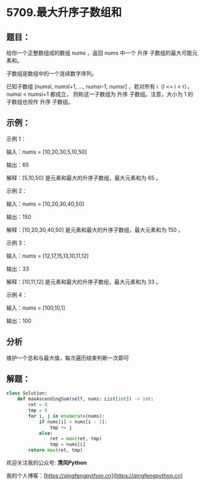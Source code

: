 # 5709.最大升序子数组和

## 题目：


给你一个正整数组成的数组 nums ，返回 nums 中一个 升序 子数组的最大可能元素和。

子数组是数组中的一个连续数字序列。

已知子数组 [numsl, numsl+1, ..., numsr-1, numsr] ，若对所有 i（l <= i < r），numsi < numsi+1 都成立，
则称这一子数组为 升序 子数组。注意，大小为 1 的子数组也视作 升序 子数组。

## 示例：

示例 1：

输入：nums = [10,20,30,5,10,50]

输出：65

解释：[5,10,50] 是元素和最大的升序子数组，最大元素和为 65 。

示例 2：

输入：nums = [10,20,30,40,50]

输出：150

解释：[10,20,30,40,50] 是元素和最大的升序子数组，最大元素和为 150 。 

示例 3：

输入：nums = [12,17,15,13,10,11,12]

输出：33

解释：[10,11,12] 是元素和最大的升序子数组，最大元素和为 33 。 

示例 4：

输入：nums = [100,10,1]

输出：100

## 分析

维护一个总和与最大值，每次遍历结束判断一次即可

## 解题：

```python
class Solution:
    def maxAscendingSum(self, nums: List[int]) -> int:
        ret = 0
        tmp = 0
        for i, j in enumerate(nums):
            if nums[i] > nums[i - 1]:
                tmp += j
            else:
                ret = max(ret, tmp)
                tmp = nums[i]
        return max(ret, tmp)
```

欢迎关注我的公众号: **清风Python**

我的个人博客：[https://qingfengpython.cn](https://qingfengpython.cn)
